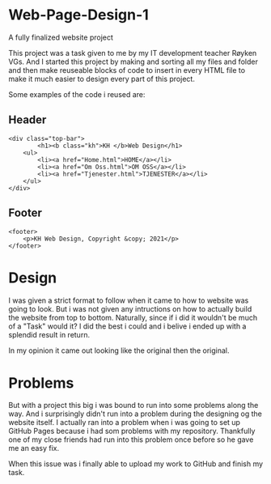 # Web-Page-Design-1

A fully finalized website project

This project was a task given to me by my IT development teacher Røyken VGs. And I started this project by making and sorting all my files and folder and then make reuseable blocks of code to insert in every HTML file to make it much easier to design every part of this project. 

Some examples of the code i reused are:

## Header

   
```
<div class="top-bar">
        <h1><b class="kh">KH </b>Web Design</h1>
    <ul>
        <li><a href="Home.html">HOME</a></li>
        <li><a href="Om Oss.html">OM OSS</a></li>
        <li><a href="Tjenester.html">TJENESTER</a></li>
    </ul>
</div>
```

## Footer

```
<footer>
    <p>KH Web Design, Copyright &copy; 2021</p>
</footer>
```

# Design 

I was given a strict format to follow when it came to how to website was going to look. But i was not given any intructions on how to actually build the website from top to bottom. Naturally, since if i did it wouldn't be much of a "Task" would it? I did the best i could and i belive i ended up with a splendid result in return. 

In my opinion it came out looking like the original then the original. 

# Problems

But with a project this big i was bound to run into some problems along the way. And i surprisingly didn't run into a problem during the designing og the website itself. I actually ran into a problem when i was going to set up GitHub Pages because i had som problems with my repository. Thankfully one of my close friends had run into this problem once before so he gave me an easy fix. 

When this issue was i finally able to upload my work to GitHub and finish my task. 




